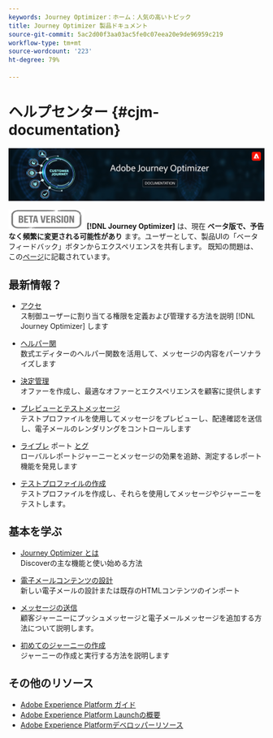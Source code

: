 ```yaml
---
keywords: Journey Optimizer：ホーム：人気の高いトピック
title: Journey Optimizer 製品ドキュメント
source-git-commit: 5ac2d00f3aa03ac5fe0c07eea20e9de96959c219
workflow-type: tm+mt
source-wordcount: '223'
ht-degree: 79%

---
```


# ヘルプセンター {#cjm-documentation}

![](using/assets/do-not-localize/banner-cjm.png)

![](using/assets/do-not-localize/badge.png)
**[!DNL Journey Optimizer]** は、現在 **ベータ版で、予告なく頻繁に変更される可能性があり** ます。ユーザーとして、製品UIの「ベータフィードバック」ボタンからエクスペリエンスを共有します。 既知の問題は、この[ページ](using/known-issues.md)に記載されています。

## 最新情報？

* [アクセ](using/administration/permissions-overview.md) </br> ス制御ユーザーに割り当てる権限を定義および管理する方法を説明 [!DNL Journey Optimizer] します

* [ヘルパー関](using/personalization/functions/functions.md) </br> 数式エディターのヘルパー関数を活用して、メッセージの内容をパーソナライズします

* [決定管理](using/offers/get-started/starting-offer-decisioning.md) </br> オファーを作成し、最適なオファーとエクスペリエンスを顧客に提供します

* [プレビューとテストメッセージ](using/preview.md) </br> テストプロファイルを使用してメッセージをプレビューし、配達確認を送信し、電子メールのレンダリングをコントロールします

* [ライブレ](using/reports/live-report.md) ポート [とグ](using/reports/global-report.md)</br> ローバルレポートジャーニーとメッセージの効果を追跡、測定するレポート機能を発見します

* [テストプロファイルの作成](using/building-journeys/creating-test-profiles.md) </br> テストプロファイルを作成し、それらを使用してメッセージやジャーニーをテストします。

## 基本を学ぶ

* [Journey Optimizer とは](using/get-started.md) </br> Discoverの主な機能と使い始める方法

* [電子メールコンテンツの設計](using/design-emails.md) </br>新しい電子メールの設計または既存のHTMLコンテンツのインポート

* [メッセージの送信](using/building-journeys/journey.md) </br> 顧客ジャーニーにプッシュメッセージと電子メールメッセージを追加する方法について説明します。

* [初めてのジャーニーの作成](using/building-journeys/journeys-uc.md) </br>ジャーニーの作成と実行する方法を説明します

## その他のリソース

* [Adobe Experience Platform ガイド](https://experienceleague.adobe.com/docs/dynamic-media-developer-resources/landing/home.html?lang=ja)
* [Adobe Experience Platform Launchの概要](https://experienceleague.adobe.com/docs/experience-platform/sources/home.html?lang=ja)
* [Adobe Experience Platformデベロッパーリソース](https://www.adobe.com/jp/experience-platform/documentation-and-developer-resources.html)
